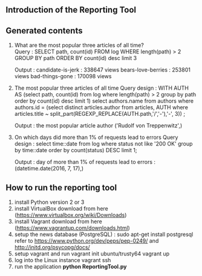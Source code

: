 

## **Introduction of the Reporting Tool**

## **Generated contents**

 1. What are the most popular three articles of all time?    
Query : SELECT path, count(id) FROM log WHERE length(path) > 2 GROUP BY path ORDER BY count(id) desc limit 3

	Output : 
	candidate-is-jerk : 338647 views
	bears-love-berries : 253801 views
	bad-things-gone : 170098 views

 2. The most popular three articles of all time
 Query design : WITH AUTH AS (select path, count(id) from log where length(path) > 2 group by path order by count(id) desc limit 1) select authors.name from authors where authors.id = (select distinct articles.author from articles, AUTH where articles.title ~ split_part(REGEXP_REPLACE(AUTH.path,'/','-'),'-', 3)) ;

	Output : 
	the most popular article author ('Rudolf von Treppenwitz',)

 3. On which days did more than 1% of requests lead to errors
 Query design : select time::date from log where status not like '200 OK' group by time::date order by count(status) DESC limit 1;
 
	Output : 
	day of more than 1% of requests lead to errors : (datetime.date(2016, 7, 17),)



## How to run the reporting tool

1. install Python version 2 or 3
2. install VirtualBox
	download from here (https://www.virtualbox.org/wiki/Downloads)
3. install Vagrant
	download from here (https://www.vagrantup.com/downloads.html)
4. setup the news database (PostgreSQL) : 
	sudo apt-get install postgresql 
	refer to https://www.python.org/dev/peps/pep-0249/ and http://initd.org/psycopg/docs/
5. setup vagrant and run
	vagrant init ubuntu/trusty64
	vagrant up
6. log into the Linux instance
	vagrant ssh
7. run the application
**python ReportingTool.py**

